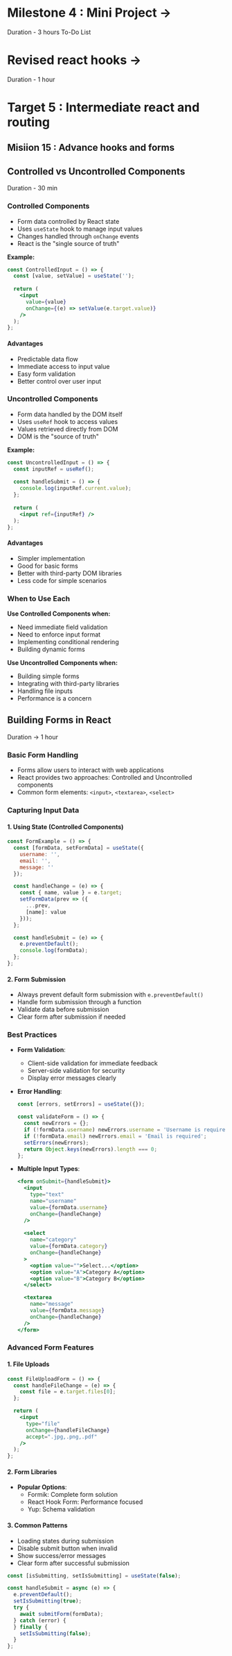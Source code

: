 # Milestone 4 : Mini Project ->
Duration - 3 hours
To-Do List

# Revised react hooks ->
Duration - 1 hour

# Target 5 : Intermediate react and routing

## Misiion 15 : Advance hooks and forms

## Controlled vs Uncontrolled Components
Duration - 30 min
### Controlled Components
- Form data controlled by React state
- Uses `useState` hook to manage input values
- Changes handled through `onChange` events
- React is the "single source of truth"

**Example:**
```jsx
const ControlledInput = () => {
  const [value, setValue] = useState('');
  
  return (
    <input 
      value={value}
      onChange={(e) => setValue(e.target.value)}
    />
  );
};
```

#### Advantages
- Predictable data flow
- Immediate access to input value
- Easy form validation
- Better control over user input

### Uncontrolled Components
- Form data handled by the DOM itself
- Uses `useRef` hook to access values
- Values retrieved directly from DOM
- DOM is the "source of truth"

**Example:**
```jsx
const UncontrolledInput = () => {
  const inputRef = useRef();
  
  const handleSubmit = () => {
    console.log(inputRef.current.value);
  };
  
  return (
    <input ref={inputRef} />
  );
};
```

#### Advantages
- Simpler implementation
- Good for basic forms
- Better with third-party DOM libraries
- Less code for simple scenarios

### When to Use Each

**Use Controlled Components when:**
- Need immediate field validation
- Need to enforce input format
- Implementing conditional rendering
- Building dynamic forms

**Use Uncontrolled Components when:**
- Building simple forms
- Integrating with third-party libraries
- Handling file inputs
- Performance is a concern

## Building Forms in React
Duration -> 1 hour
### Basic Form Handling
- Forms allow users to interact with web applications
- React provides two approaches: Controlled and Uncontrolled components
- Common form elements: `<input>`, `<textarea>`, `<select>`

### Capturing Input Data

#### 1. Using State (Controlled Components)
```jsx
const FormExample = () => {
  const [formData, setFormData] = useState({
    username: '',
    email: '',
    message: ''
  });

  const handleChange = (e) => {
    const { name, value } = e.target;
    setFormData(prev => ({
      ...prev,
      [name]: value
    }));
  };

  const handleSubmit = (e) => {
    e.preventDefault();
    console.log(formData);
  };
};
```

#### 2. Form Submission
- Always prevent default form submission with `e.preventDefault()`
- Handle form submission through a function
- Validate data before submission
- Clear form after submission if needed

### Best Practices
- **Form Validation**:
  - Client-side validation for immediate feedback
  - Server-side validation for security
  - Display error messages clearly

- **Error Handling**:
  ```jsx
  const [errors, setErrors] = useState({});
  
  const validateForm = () => {
    const newErrors = {};
    if (!formData.username) newErrors.username = 'Username is required';
    if (!formData.email) newErrors.email = 'Email is required';
    setErrors(newErrors);
    return Object.keys(newErrors).length === 0;
  };
  ```

- **Multiple Input Types**:
  ```jsx
  <form onSubmit={handleSubmit}>
    <input
      type="text"
      name="username"
      value={formData.username}
      onChange={handleChange}
    />
    
    <select
      name="category"
      value={formData.category}
      onChange={handleChange}
    >
      <option value="">Select...</option>
      <option value="A">Category A</option>
      <option value="B">Category B</option>
    </select>

    <textarea
      name="message"
      value={formData.message}
      onChange={handleChange}
    />
  </form>
  ```

### Advanced Form Features

#### 1. File Uploads
```jsx
const FileUploadForm = () => {
  const handleFileChange = (e) => {
    const file = e.target.files[0];
  };

  return (
    <input 
      type="file" 
      onChange={handleFileChange}
      accept=".jpg,.png,.pdf"
    />
  );
};
```

#### 2. Form Libraries
- **Popular Options**:
  - Formik: Complete form solution
  - React Hook Form: Performance focused
  - Yup: Schema validation

#### 3. Common Patterns
- Loading states during submission
- Disable submit button when invalid
- Show success/error messages
- Clear form after successful submission

```jsx
const [isSubmitting, setIsSubmitting] = useState(false);

const handleSubmit = async (e) => {
  e.preventDefault();
  setIsSubmitting(true);
  try {
    await submitForm(formData);
  } catch (error) {
  } finally {
    setIsSubmitting(false);
  }
};
```
